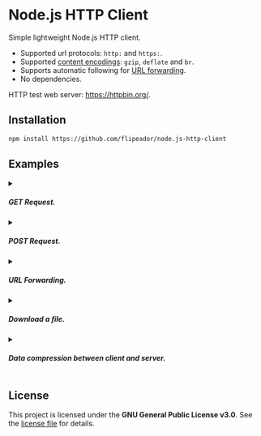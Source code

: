# Node.js HTTP Client

Simple lightweight Node.js HTTP client.

- Supported url protocols: `http:` and `https:`.
- Supported [content encodings](https://developer.mozilla.org/docs/Web/HTTP/Headers/Content-Encoding): `gzip`, `deflate` and `br`.
- Supports automatic following for [URL forwarding](https://developer.mozilla.org/docs/Web/HTTP/Redirections).
- No dependencies.

HTTP test web server: <https://httpbin.org/>.

## Installation

```bash
npm install https://github.com/flipeador/node.js-http-client
```

## Examples

<details>
<summary><h5>GET Request.</h5></summary>

```js
const { Request } = require('@flipeador/node.js-http-client');

(async () => {
    const request = new Request('https://httpbin.org/get');
    const response = await request.send();
    console.log(response.json());
})();
```

</details>

<details>
<summary><h5>POST Request.</h5></summary>

```js
const { Request } = require('@flipeador/node.js-http-client');

(async () => {
    const request = new Request('https://httpbin.org/post')
        .setData('Hello World!', 'text/plain');
    const response = await request.send();
    console.log(response.json());
})();
```

</details>

<details>
<summary><h5>URL Forwarding.</h5></summary>

```js
const { Request } = require('@flipeador/node.js-http-client');

(async () => {
    const request = new Request('https://httpbin.org/redirect/1', {
        followRedirects: true
    }).setTimeout(5000);
    const response = await request.send();
    console.log(response.json());
})();
```

</details>

<details>
<summary><h5>Download a file.</h5></summary>

```js
const fs = require('node:fs');
const { Buffer } = require('node:buffer');
const { Request } = require('@flipeador/node.js-http-client');

(async () => {
    let current = 0;
    const stream = fs.createWriteStream('file.ext');

    const request = new Request('https://www.example.com/file.ext');

    await request.send((message, chunk) => {
        current += Buffer.byteLength(chunk);
        const total = message.response.headers['content-length'];
        if (total) {
            const percent = Math.round((current / total) * 100);
            console.log(`${current} of ${total} (${percent}%)`);
        } else
            console.log(`${current} bytes`);
        stream.write(chunk);
    });

    stream.close(() => console.log('Done!'));
})();
```

</details>

<details>
<summary><h5>Data compression between client and server.</h5></summary>

```js
// client.js
const { Request } = require('@flipeador/node.js-http-client');

(async () => {
    const request = new Request('http://localhost:8080', {
        acceptEncoding: true
    }).setTimeout(1000);
    const response = await request.send();
    console.log(response.text());
})();
```

```js
// server.js
const http = require('node:http');
const { gzip } = require('@flipeador/node.js-http-client');

const server = http.createServer(async (request, response) => {
    console.log(request.method, request.headers);
    response.writeHead(200, {
        'content-encoding': 'gzip'
    });
    response.end(await gzip('Hello World'));
});

server.listen(8080, 'localhost', () => {
    console.log('Server is running!');
});
```

</details>

## License

This project is licensed under the **GNU General Public License v3.0**. See the [license file](LICENSE) for details.

